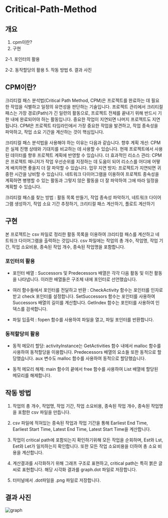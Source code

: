 # Critical-Path-Method
## 개요
1. cpm이란?
2. 구현

2-1. 포인터의 활용
   
2-2. 동작할당의 활용
5. 작동 방법
6. 결과 사진

## CPM이란?
크리티컬 패스 분석법(Critical Path Method, CPM)은 프로젝트를 완료하는 데 필요한 작업을 식별하고 일정의 유연성을 판단하는 기술입니다. 프로젝트 관리에서 크리티컬 패스는 가장 경로(Path)가 긴 일련의 활동으로, 프로젝트 전체를 끝내기 위해 반드시 기한 내에 완료되어야 하는 활동입니다. 중요한 작업이 지연되면 나머지 프로젝트도 지연됩니다.
CPM은 프로젝트 타임라인에서 가장 중요한 작업을 발견하고, 작업 종속성을 파악하고, 작업 소요 기간을 계산하는 것이 핵심입니다.

크리티컬 패스 분석법을 사용해야 하는 이유는 다음과 같습니다.
향후 계획 개선: CPM은 실제 진행 상태와 기대치를 비교하는 데 사용할 수 있습니다. 현재 프로젝트에서 사용된 데이터를 향후 프로젝트 계획에 반영할 수 있습니다. 
더 효과적인 리소스 관리: CPM은 프로젝트 매니저가 작업 우선순위를 지정하는 데 도움이 되어 리소스를 어디에 어떻게 배치하면 좋을지 더 잘 파악할 수 있습니다. 
업무 지연 방지: 프로젝트가 지연되면 귀중한 시간을 낭비할 수 있습니다. 네트워크 다이어그램을 이용하여 프로젝트 종속성을 계획하면 병행할 수 있는 활동과 그렇지 않은 활동을 더 잘 파악하여 그에 따라 일정을 계획할 수 있습니다.   

크리티컬 패스를 찾는 방법
: 활동 목록 만들기, 작업 종속성 파악하기, 네트워크 다이어그램 생성하기, 작업 소요 기간 추정하기, 크리티컬 패스 계산하기, 플로트 계산하기

## 구현
본 프로젝트는 csv 파일로 정리한 활동 목록을 이용하여 크리티컬 패스를 계산하고 네트워크 다이어그램을 출력하는 것입니다. csv 파일에는 작업의 총 개수, 작업명, 작업 기간, 작업 소요비용, 종속된 작업 개수, 종속된 작업명을 포함합니다. 

### 포인터의 활용
- 포인터 배열 : Successors 및 Predecessors 배열은 각각 다음 활동 및 이전 활동을 나타냅니다. 이러한 배열들은 구조체 내에 포인터로 선언했습니다.

- 여러 함수들에서 포인터를 전달하고 반환 :  CheckActivity 함수는 포인터를 인자로 받고 check 포인터를 설정합니다. SetSuccessors 함수는 포인터를 사용하여 Successors 배열의 길이를 계산합니다. GetIndex 함수는 포인터를 사용하여 인덱스를 검색합니다.

- 파일 입출력 : fopen 함수를 사용하여 파일을 열고, 파일 포인터를 반환합니다.

### 동적할당의 활용
- 동적 메모리 할당: activityInstance는 GetActivities 함수 내에서 malloc 함수를 사용하여 동적할당을 이용합니다. Predecessors 배열의 요소들 또한 동적으로 할당했습니다. aux 변수도 malloc 함수를 사용하여 동적으로 할당했습니다.

- 동적 메모리 해제: main 함수의 끝에서 free 함수를 사용하여 List 배열에 할당된 메모리를 해제합니다.

## 작동 방법
1. 작업의 총 개수, 작업명, 작업 기간, 작업 소요비용, 종속된 작업 개수, 종속된 작업명을 포함한 csv 파일을 만듭니다.

2. csv 파일에 적혀있는 종속된 작업과 작업 기간을 통해 Earliest End Time, Earliest Start Time, Latest End Time, Latest Start Time을 계산합니다. 

3. 작업이 critical path에 포함되는지 확인하기위해 모든 작업을 순회하며, Est와 Lst, Eet와 Let가 일치하는지 확인합니다. 또한 모든 작업 소요비용을 더하여 총 소요 비용을 계산합니다.

4. 계산결과를 시각화하기 위해 그래프 구조로 표현하고, critical path는 특히 붉은 글씨로 표현합니다. 해당 시각화 결과를 graph.dot 파일로 저장합니다.

5. 터미널에서 .dot파일을 .png 파일로 저장합니다.

## 결과 사진
![graph](https://github.com/jihyeok0924/Critical-Path-Method/assets/144129774/526344db-5666-44ba-a780-80bd9e39cc1b)
